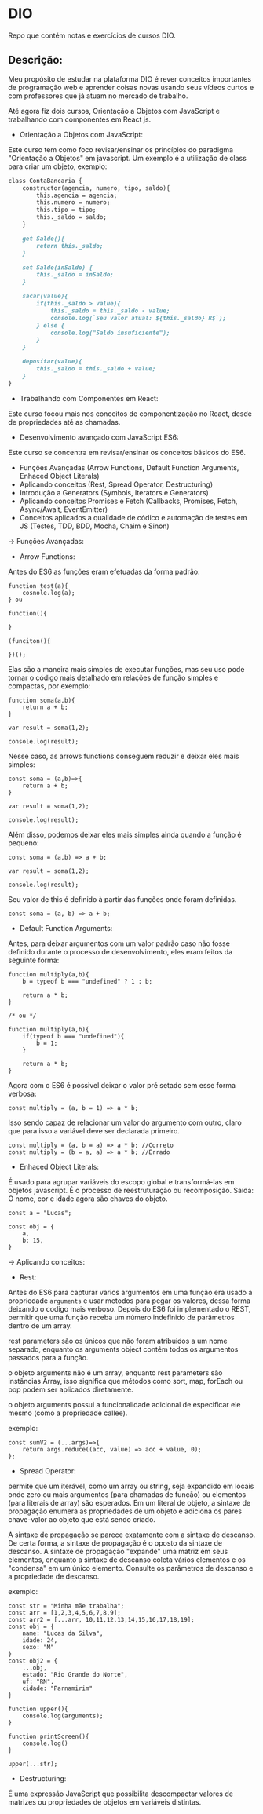 # DIO

Repo que contém notas e exercícios de cursos DIO.

## Descrição:

Meu propósito de estudar na plataforma DIO é rever conceitos importantes de programação web e aprender coisas novas usando seus vídeos curtos e com professores que já atuam no mercado de trabalho.

Até agora fiz dois cursos, Orientação a Objetos com JavaScript e trabalhando com componentes em React js.

* Orientação a Objetos com JavaScript:

Este curso tem como foco revisar/ensinar os princípios do paradigma "Orientação a Objetos" em javascript.
Um exemplo é a utilização de class para criar um objeto, exemplo:

```markdown
class ContaBancaria {
    constructor(agencia, numero, tipo, saldo){
        this.agencia = agencia;
        this.numero = numero;
        this.tipo = tipo; 
        this._saldo = saldo;
    }

    get Saldo(){
        return this._saldo;
    }

    set Saldo(inSaldo) {
        this._saldo = inSaldo;
    }

    sacar(value){
        if(this._saldo > value){
            this._saldo = this._saldo - value;
            console.log(`Seu valor atual: ${this._saldo} R$`);
        } else {
            console.log("Saldo insuficiente");
        }
    }

    depositar(value){
        this._saldo = this._saldo + value;
    }
}
```

* Trabalhando com Componentes em React:

Este curso focou mais nos conceitos de componentização no React, desde de propriedades até as chamadas.

* Desenvolvimento avançado com JavaScript ES6:

Este curso se concentra em revisar/ensinar os conceitos básicos do ES6.

- Funções Avançadas (Arrow Functions, Default Function Arguments, Enhaced Object Literals)
- Aplicando conceitos (Rest, Spread Operator, Destructuring)
- Introdução a Generators (Symbols, Iterators e Generators)
- Aplicando conceitos Promises e Fetch (Callbacks, Promises, Fetch, Async/Await, EventEmitter)
- Conceitos aplicados a qualidade de códico e automação de testes em JS (Testes, TDD, BDD, Mocha, Chaim e Sinon)

-> Funções Avançadas:

* Arrow Functions:

Antes do ES6 as funções eram efetuadas da forma padrão:

```
function test(a){
    cosnole.log(a);
} ou 

function(){

}

(funciton(){

})();

```

Elas são a maneira mais simples de executar funções, mas seu uso pode tornar o código mais detalhado em relações de função simples e compactas, por exemplo:

```
function soma(a,b){
    return a + b;
}

var result = soma(1,2);

console.log(result);
```

Nesse caso, as arrows functions conseguem reduzir e deixar eles mais simples:

```
const soma = (a,b)=>{
    return a + b;
}

var result = soma(1,2);

console.log(result);
```

Além disso, podemos deixar eles mais simples ainda quando a função é pequeno:

```
const soma = (a,b) => a + b;

var result = soma(1,2);

console.log(result);
```

Seu valor de this é definido à partir das funções onde foram definidas.

```
const soma = (a, b) => a + b;
```

* Default Function Arguments:

Antes, para deixar argumentos com um valor padrão caso não fosse definido durante o processo de desenvolvimento, eles eram feitos da seguinte forma:

```
function multiply(a,b){
    b = typeof b === "undefined" ? 1 : b;

    return a * b;
}

/* ou */

function multiply(a,b){
    if(typeof b === "undefined"){
        b = 1;
    }

    return a * b;
}
```

Agora com o ES6 é possivel deixar o valor pré setado sem esse forma verbosa:

```
const multiply = (a, b = 1) => a * b;
```

Isso sendo capaz de relacionar um valor do argumento com outro, claro que para isso a variável deve ser declarada primeiro.

```
const multiply = (a, b = a) => a * b; //Correto
const multiply = (b = a, a) => a * b; //Errado
```

* Enhaced Object Literals:

É usado para agrupar variáveis ​​do escopo global e transformá-las em objetos javascript. É o processo de reestruturação ou recomposição. Saída: O nome, cor e idade agora são chaves do objeto.

```
const a = "Lucas";

const obj = {
    a,
    b: 15,
}
```

-> Aplicando conceitos:

* Rest: 

Antes do ES6 para capturar varios argumentos em uma função era usado a propriedade ``` arguments ``` e usar metodos para pegar os valores, dessa forma deixando o codigo mais verboso. Depois do ES6 foi implementado o REST, permitir que uma função receba um número indefinido de parâmetros dentro de um array. 

rest parameters são os únicos que não foram atribuidos a um nome separado, enquanto os arguments object contêm todos os argumentos passados para a função.

o objeto arguments não é um array, enquanto rest parameters são instâncias Array, isso significa que métodos como sort, map, forEach ou pop podem ser aplicados diretamente.

o objeto arguments possui a funcionalidade adicional de especificar ele mesmo (como a propriedade callee).

exemplo: 

```
const sumV2 = (...args)=>{
    return args.reduce((acc, value) => acc + value, 0);
};
```

* Spread Operator:

permite que um iterável, como um array ou string, seja expandido em locais onde zero ou mais argumentos (para chamadas de função) ou elementos (para literais de array) são esperados. Em um literal de objeto, a sintaxe de propagação enumera as propriedades de um objeto e adiciona os pares chave-valor ao objeto que está sendo criado.

A sintaxe de propagação se parece exatamente com a sintaxe de descanso. De certa forma, a sintaxe de propagação é o oposto da sintaxe de descanso. A sintaxe de propagação "expande" uma matriz em seus elementos, enquanto a sintaxe de descanso coleta vários elementos e os "condensa" em um único elemento. Consulte os parâmetros de descanso e a propriedade de descanso.

exemplo:

```
const str = "Minha mãe trabalha";
const arr = [1,2,3,4,5,6,7,8,9];
const arr2 = [...arr, 10,11,12,13,14,15,16,17,18,19];
const obj = {
    name: "Lucas da Silva",
    idade: 24,
    sexo: "M"
}
const obj2 = {
    ...obj,
    estado: "Rio Grande do Norte",
    uf: "RN",
    cidade: "Parnamirim"
}

function upper(){
    console.log(arguments);
}

function printScreen(){
    console.log()
}

upper(...str);
```

* Destructuring:

É uma expressão JavaScript que possibilita descompactar valores de matrizes ou propriedades de objetos em variáveis ​​distintas.
